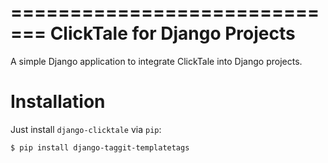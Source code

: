 =============================
ClickTale for Django Projects
=============================

A simple Django application to integrate ClickTale into Django projects.

Installation
============

Just install ``django-clicktale`` via ``pip``:

    $ pip install django-taggit-templatetags
